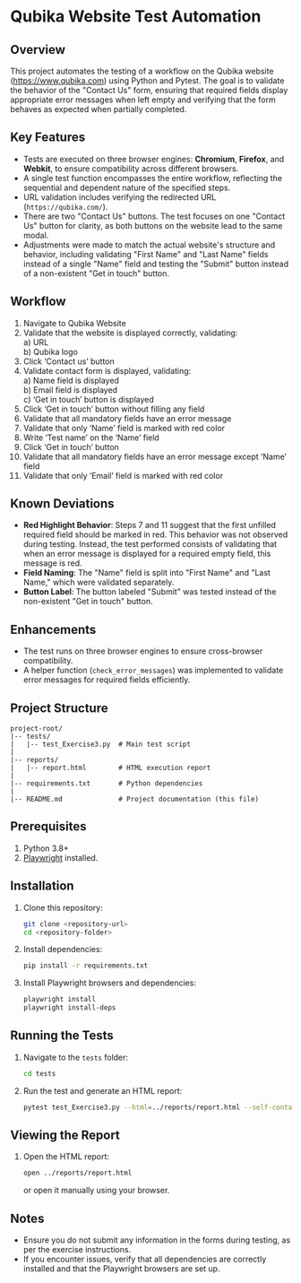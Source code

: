 # Qubika Website Test Automation

## Overview
This project automates the testing of a workflow on the Qubika website (https://www.qubika.com) using Python and Pytest. The goal is to validate the behavior of the "Contact Us" form, ensuring that required fields display appropriate error messages when left empty and verifying that the form behaves as expected when partially completed.

## Key Features
- Tests are executed on three browser engines: **Chromium**, **Firefox**, and **Webkit**, to ensure compatibility across different browsers.
- A single test function encompasses the entire workflow, reflecting the sequential and dependent nature of the specified steps.
- URL validation includes verifying the redirected URL (`https://qubika.com/`).
- There are two "Contact Us" buttons. The test focuses on one "Contact Us" button for clarity, as both buttons on the website lead to the same modal.
- Adjustments were made to match the actual website's structure and behavior, including validating "First Name" and "Last Name" fields instead of a single "Name" field and testing the "Submit" button instead of a non-existent "Get in touch" button.

## Workflow
1) Navigate to Qubika Website  
2) Validate that the website is displayed correctly, validating:  
   a) URL  
   b) Qubika logo  
3) Click ‘Contact us’ button  
4) Validate contact form is displayed, validating:  
   a) Name field is displayed  
   b) Email field is displayed  
   c) ‘Get in touch’ button is displayed  
5) Click ‘Get in touch’ button without filling any field  
6) Validate that all mandatory fields have an error message  
7) Validate that only ‘Name’ field is marked with red color  
8) Write ‘Test name’ on the ‘Name’ field  
9) Click ‘Get in touch’ button  
10) Validate that all mandatory fields have an error message except ‘Name’ field  
11) Validate that only ‘Email’ field is marked with red color

## Known Deviations
- **Red Highlight Behavior**: Steps 7 and 11 suggest that the first unfilled required field should be marked in red. This behavior was not observed during testing. Instead, the test performed consists of validating that when an error message is displayed for a required empty field, this message is red.
- **Field Naming**: The "Name" field is split into "First Name" and "Last Name," which were validated separately.
- **Button Label**: The button labeled "Submit" was tested instead of the non-existent "Get in touch" button.

## Enhancements
- The test runs on three browser engines to ensure cross-browser compatibility.
- A helper function (`check_error_messages`) was implemented to validate error messages for required fields efficiently.

## Project Structure
```
project-root/
|-- tests/
|   |-- test_Exercise3.py  # Main test script
|
|-- reports/
|   |-- report.html        # HTML execution report
|
|-- requirements.txt       # Python dependencies
|
|-- README.md              # Project documentation (this file)
```

## Prerequisites
1. Python 3.8+
2. [Playwright](https://playwright.dev/python/docs/intro) installed.

## Installation
1. Clone this repository:
   ```bash
   git clone <repository-url>
   cd <repository-folder>
   ```
2. Install dependencies:
   ```bash
   pip install -r requirements.txt
   ```
3. Install Playwright browsers and dependencies:
   ```bash
   playwright install
   playwright install-deps
   ```

## Running the Tests
1. Navigate to the `tests` folder:
   ```bash
   cd tests
   ```
2. Run the test and generate an HTML report:
   ```bash
   pytest test_Exercise3.py --html=../reports/report.html --self-contained-html
   ```

## Viewing the Report
1. Open the HTML report:
   ```bash
   open ../reports/report.html
   ```
   or open it manually using your browser.

## Notes
- Ensure you do not submit any information in the forms during testing, as per the exercise instructions.
- If you encounter issues, verify that all dependencies are correctly installed and that the Playwright browsers are set up.

